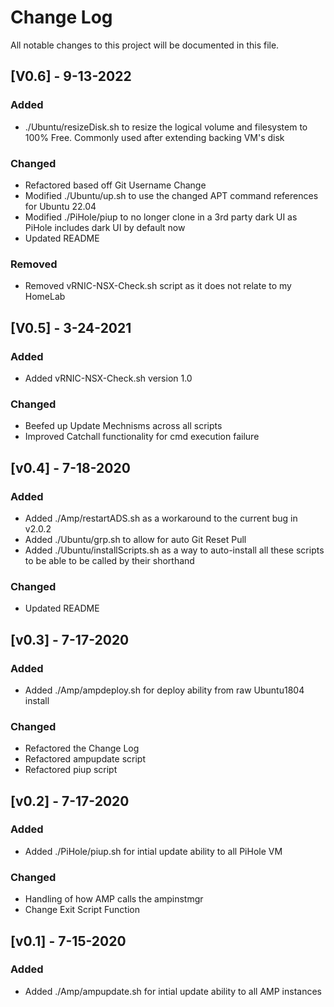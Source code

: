 # Change Log
All notable changes to this project will be documented in this file.

## [V0.6] - 9-13-2022
### Added
- ./Ubuntu/resizeDisk.sh to resize the logical volume and filesystem to 100% Free. Commonly used after extending backing VM's disk

### Changed
- Refactored based off Git Username Change
- Modified ./Ubuntu/up.sh to use the changed APT command references for Ubuntu 22.04
- Modified ./PiHole/piup to no longer clone in a 3rd party dark UI as PiHole includes dark UI by default now
- Updated README

### Removed
- Removed vRNIC-NSX-Check.sh script as it does not relate to my HomeLab

## [V0.5] - 3-24-2021
### Added
- Added vRNIC-NSX-Check.sh version 1.0

### Changed
- Beefed up Update Mechnisms across all scripts
- Improved Catchall functionality for cmd execution failure

## [v0.4] - 7-18-2020
### Added
- Added ./Amp/restartADS.sh as a workaround to the current bug in v2.0.2
- Added ./Ubuntu/grp.sh to allow for auto Git Reset Pull
- Added ./Ubuntu/installScripts.sh as a way to auto-install all these scripts to be able to be called by their shorthand

### Changed
- Updated README

## [v0.3] - 7-17-2020
### Added
- Added ./Amp/ampdeploy.sh for deploy ability from raw Ubuntu1804 install

### Changed
- Refactored the Change Log
- Refactored ampupdate script
- Refactored piup script

## [v0.2] - 7-17-2020
### Added
- Added ./PiHole/piup.sh for intial update ability to all PiHole VM

### Changed
- Handling of how AMP calls the ampinstmgr
- Change Exit Script Function

## [v0.1] - 7-15-2020
### Added
- Added ./Amp/ampupdate.sh for intial update ability to all AMP instances